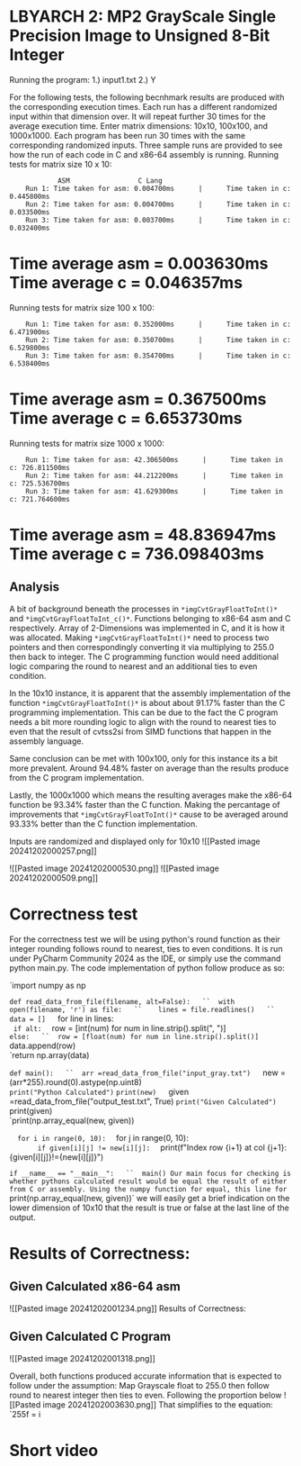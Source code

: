 # LBYARCH 2: MP2 GrayScale Single Precision Image to Unsigned 8-Bit Integer

Running the program:
1.) input1.txt
2.) Y

For the following tests, the following becnhmark results are produced with the corresponding execution times. Each run has a different randomized input within that dimension over. It will repeat further 30 times for the average execution time. 
Enter matrix dimensions: 10x10, 100x100, and 1000x1000. Each program has been run 30 times with the same corresponding randomized inputs. Three sample runs are provided to see how the run of each code in C and x86-64 assembly is running.
Running tests for matrix size 10 x 10:

				ASM				    C Lang
        Run 1: Time taken for asm: 0.004700ms      |      Time taken in c: 0.445800ms
        Run 2: Time taken for asm: 0.004700ms      |      Time taken in c: 0.033500ms
        Run 3: Time taken for asm: 0.003700ms      |      Time taken in c: 0.032400ms

Time average asm = 0.003630ms
Time average c = 0.046357ms
===========================

Running tests for matrix size 100 x 100:

        Run 1: Time taken for asm: 0.352000ms      |      Time taken in c: 6.471900ms
        Run 2: Time taken for asm: 0.350700ms      |      Time taken in c: 6.529800ms
        Run 3: Time taken for asm: 0.354700ms      |      Time taken in c: 6.538400ms

Time average asm = 0.367500ms
Time average c = 6.653730ms
===========================

Running tests for matrix size 1000 x 1000:

        Run 1: Time taken for asm: 42.306500ms      |      Time taken in c: 726.811500ms
        Run 2: Time taken for asm: 44.212200ms      |      Time taken in c: 725.536700ms
        Run 3: Time taken for asm: 41.629300ms      |      Time taken in c: 721.764600ms

Time average asm = 48.836947ms
Time average c = 736.098403ms
===========================

## Analysis
A bit of background beneath the processes in ``*imgCvtGrayFloatToInt()*`` and ``*imgCvtGrayFloatToInt_c()*``. Functions belonging to x86-64 asm and C respectively. Array of 2-Dimensions was implemented in C, and it is how it was allocated. Making ``*imgCvtGrayFloatToInt()*`` need to process two pointers and then correspondingly converting it via multiplying to 255.0 then back to integer. The C programming function would need additional logic comparing the round to nearest and an additional ties to even condition.

In the 10x10 instance, it is apparent that the assembly implementation of the function ``*imgCvtGrayFloatToInt()*`` is about about 91.17% faster than the C programming implementation. This can be due to the fact the C program needs a bit more rounding logic to align with the round to nearest ties to even that the result of cvtss2si from SIMD functions that happen in the assembly language.

Same conclusion can be met with 100x100, only for this instance its a bit more prevalent. Around 94.48% faster on average than the results produce from the C program implementation.

Lastly, the 1000x1000 which means the resulting averages make the x86-64 function be 93.34% faster than the C function. Making the percantage of improvements that ``*imgCvtGrayFloatToInt()*`` cause to be averaged around 93.33% better than the C function implementation.


Inputs are randomized and displayed only for 10x10
![[Pasted image 20241202000257.png]]

![[Pasted image 20241202000530.png]]
![[Pasted image 20241202000509.png]]



# Correctness test

For the correctness test we will be using python's round function as their integer rounding follows round to nearest, ties to even conditions. It is run under PyCharm Community 2024 as the IDE, or simply use the command python main.py. The code implementation of python follow produce as so:

`import numpy as np  
  
`def read_data_from_file(filename, alt=False):  
  ``  with open(filename, 'r') as file:  
    ``    lines = file.readlines()  
      ``  data = []  
        `for line in lines:  
          ``  if alt:  
            ``    row = [int(num) for num in line.strip().split(", ")]  
            `else:  
              ``  row = [float(num) for num in line.strip().split()]  
            `data.append(row)  
    `return np.array(data)  
  
`def main():  
  ``  arr =read_data_from_file("input_gray.txt")  
    `new = (arr*255).round(0).astype(np.uint8)  
	`print("Python Calculated")`
    `print(new)  
    `given =read_data_from_file("output_test.txt", True) 
	`print("Given Calculated") 
    `print(given)  
    `print(np.array_equal(new, given))  
  
 ``   for i in range(0, 10):  
   ``     for j in range(0, 10):  
    ``        if given[i][j] != new[i][j]:  
      ``          print(f"Index row {i+1} at col {j+1}: {given[i][j]}!={new[i][j]}")  
  
  
`if __name__ == "__main__":  
  ``  main()
Our main focus for checking is whether pythons calculated result would be equal the result of either from C or assembly. Using the numpy function for equal, this line for `print(np.array_equal(new, given))` we will easily get a brief indication on the lower dimension of 10x10 that the result is true or false at the last line of the output.

# Results of Correctness:

## Given Calculated x86-64 asm
![[Pasted image 20241202001234.png]]
Results of Correctness:

## Given Calculated C Program
![[Pasted image 20241202001318.png]]

Overall, both functions produced accurate information that is expected to follow under the assumption: Map Grayscale float to 255.0 then follow round to nearest integer then ties to even. Following the proportion below
![[Pasted image 20241202003630.png]]
That simplifies to the equation:  `255f = i


# Short video
